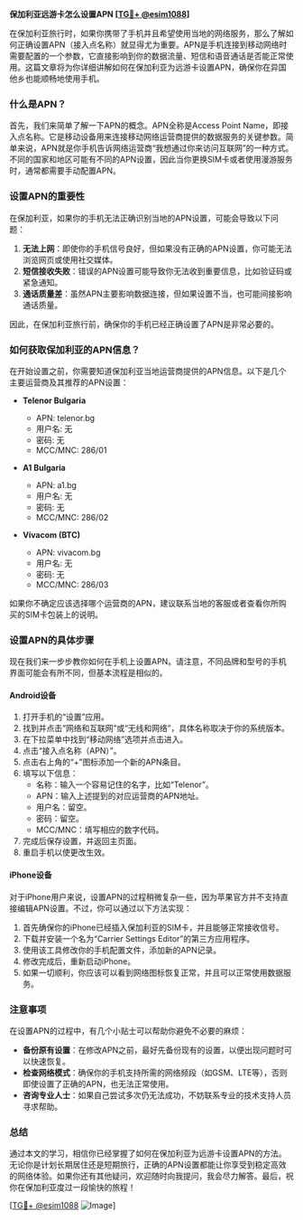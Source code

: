 **保加利亚远游卡怎么设置APN [[TG💪+ @esim1088](https://t.me/s/esim1088)]**

在保加利亚旅行时，如果你携带了手机并且希望使用当地的网络服务，那么了解如何正确设置APN（接入点名称）就显得尤为重要。APN是手机连接到移动网络时需要配置的一个参数，它直接影响到你的数据流量、短信和语音通话是否能正常使用。这篇文章将为你详细讲解如何在保加利亚为远游卡设置APN，确保你在异国他乡也能顺畅地使用手机。

### 什么是APN？

首先，我们来简单了解一下APN的概念。APN全称是Access Point Name，即接入点名称。它是移动设备用来连接移动网络运营商提供的数据服务的关键参数。简单来说，APN就是你手机告诉网络运营商“我想通过你来访问互联网”的一种方式。不同的国家和地区可能有不同的APN设置，因此当你更换SIM卡或者使用漫游服务时，通常都需要手动配置APN。

### 设置APN的重要性

在保加利亚，如果你的手机无法正确识别当地的APN设置，可能会导致以下问题：

1. **无法上网**：即使你的手机信号良好，但如果没有正确的APN设置，你可能无法浏览网页或使用社交媒体。
2. **短信接收失败**：错误的APN设置可能导致你无法收到重要信息，比如验证码或紧急通知。
3. **通话质量差**：虽然APN主要影响数据连接，但如果设置不当，也可能间接影响通话质量。

因此，在保加利亚旅行前，确保你的手机已经正确设置了APN是非常必要的。

### 如何获取保加利亚的APN信息？

在开始设置之前，你需要知道保加利亚当地运营商提供的APN信息。以下是几个主要运营商及其推荐的APN设置：

- **Telenor Bulgaria**
  - APN: telenor.bg
  - 用户名: 无
  - 密码: 无
  - MCC/MNC: 286/01

- **A1 Bulgaria**
  - APN: a1.bg
  - 用户名: 无
  - 密码: 无
  - MCC/MNC: 286/02

- **Vivacom (BTC)**
  - APN: vivacom.bg
  - 用户名: 无
  - 密码: 无
  - MCC/MNC: 286/03

如果你不确定应该选择哪个运营商的APN，建议联系当地的客服或者查看你所购买的SIM卡包装上的说明。

### 设置APN的具体步骤

现在我们来一步步教你如何在手机上设置APN。请注意，不同品牌和型号的手机界面可能会有所不同，但基本流程是相似的。

#### Android设备

1. 打开手机的“设置”应用。
2. 找到并点击“网络和互联网”或“无线和网络”，具体名称取决于你的系统版本。
3. 在下拉菜单中找到“移动网络”选项并点击进入。
4. 点击“接入点名称（APN）”。
5. 点击右上角的“+”图标添加一个新的APN条目。
6. 填写以下信息：
   - 名称：输入一个容易记住的名字，比如“Telenor”。
   - APN：输入上述提到的对应运营商的APN地址。
   - 用户名：留空。
   - 密码：留空。
   - MCC/MNC：填写相应的数字代码。
7. 完成后保存设置，并返回主页面。
8. 重启手机以使更改生效。

#### iPhone设备

对于iPhone用户来说，设置APN的过程稍微复杂一些，因为苹果官方并不支持直接编辑APN设置。不过，你可以通过以下方法实现：

1. 首先确保你的iPhone已经插入保加利亚的SIM卡，并且能够正常接收信号。
2. 下载并安装一个名为“Carrier Settings Editor”的第三方应用程序。
3. 使用该工具修改你的手机配置文件，添加新的APN记录。
4. 修改完成后，重新启动iPhone。
5. 如果一切顺利，你应该可以看到网络图标恢复正常，并且可以正常使用数据服务。

### 注意事项

在设置APN的过程中，有几个小贴士可以帮助你避免不必要的麻烦：

- **备份原有设置**：在修改APN之前，最好先备份现有的设置，以便出现问题时可以快速恢复。
- **检查网络模式**：确保你的手机支持所需的网络频段（如GSM、LTE等），否则即使设置了正确的APN，也无法正常使用。
- **咨询专业人士**：如果自己尝试多次仍无法成功，不妨联系专业的技术支持人员寻求帮助。

### 总结

通过本文的学习，相信你已经掌握了如何在保加利亚为远游卡设置APN的方法。无论你是计划长期居住还是短期旅行，正确的APN设置都能让你享受到稳定高效的网络体验。如果你还有其他疑问，欢迎随时向我提问，我会尽力解答。最后，祝你在保加利亚度过一段愉快的旅程！

[[TG💪+ @esim1088](https://t.me/s/esim1088) ![Image](https://i.postimg.cc/4NQfJmqS/Snipaste-2025-05-13-00-14-12.png)]